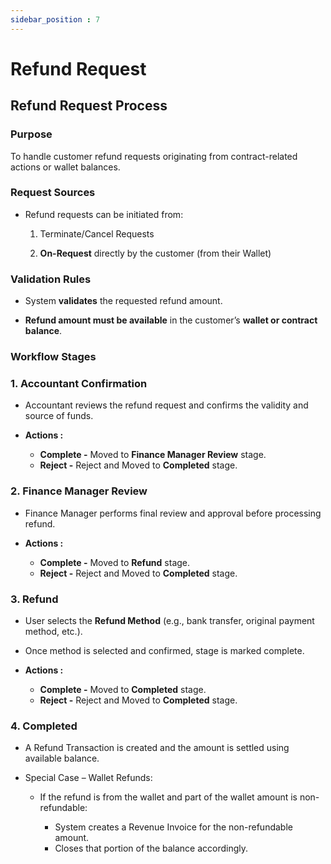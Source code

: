 ```yaml
---
sidebar_position : 7
---
```


# Refund Request

## Refund Request Process

### Purpose

To handle customer refund requests originating from contract-related actions or wallet balances.

### Request Sources

  - Refund requests can be initiated from:

    1. Terminate/Cancel Requests

    2. **On-Request** directly by the customer (from their Wallet)

### Validation Rules

  - System **validates** the requested refund amount.

  - **Refund amount must be available** in the customer’s **wallet or contract balance**.

### Workflow Stages

### 1. Accountant Confirmation

  - Accountant reviews the refund request and confirms the validity and source of funds.

  - **Actions :**
    - **Complete -** Moved to **Finance Manager Review** stage.
    - **Reject -** Reject and Moved to **Completed** stage.

### 2. Finance Manager Review

  - Finance Manager performs final review and approval before processing refund.

  - **Actions :**
    - **Complete -** Moved to **Refund** stage.
    - **Reject -** Reject and Moved to **Completed** stage.

### 3. Refund

  - User selects the **Refund Method** (e.g., bank transfer, original payment method, etc.).

  - Once method is selected and confirmed, stage is marked complete.

  - **Actions :**
    - **Complete -** Moved to **Completed** stage.
    - **Reject -** Reject and Moved to **Completed** stage.

### 4. Completed

  - A Refund Transaction is created and the amount is settled using available balance.
  - Special Case – Wallet Refunds:

    - If the refund is from the wallet and part of the wallet amount is non-refundable:

      - System creates a Revenue Invoice for the non-refundable amount.
      - Closes that portion of the balance accordingly.